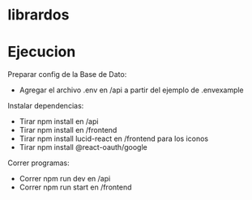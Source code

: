 # librardos

# Ejecucion

Preparar config de la Base de Dato:
- Agregar el archivo .env en /api a partir del ejemplo de .envexample

Instalar dependencias:
- Tirar npm install en /api
- Tirar npm install en /frontend
- Tirar npm install lucid-react en /frontend para los iconos
- Tirar npm install @react-oauth/google


Correr programas:
- Correr npm run dev en /api
- Correr npm run start en /frontend